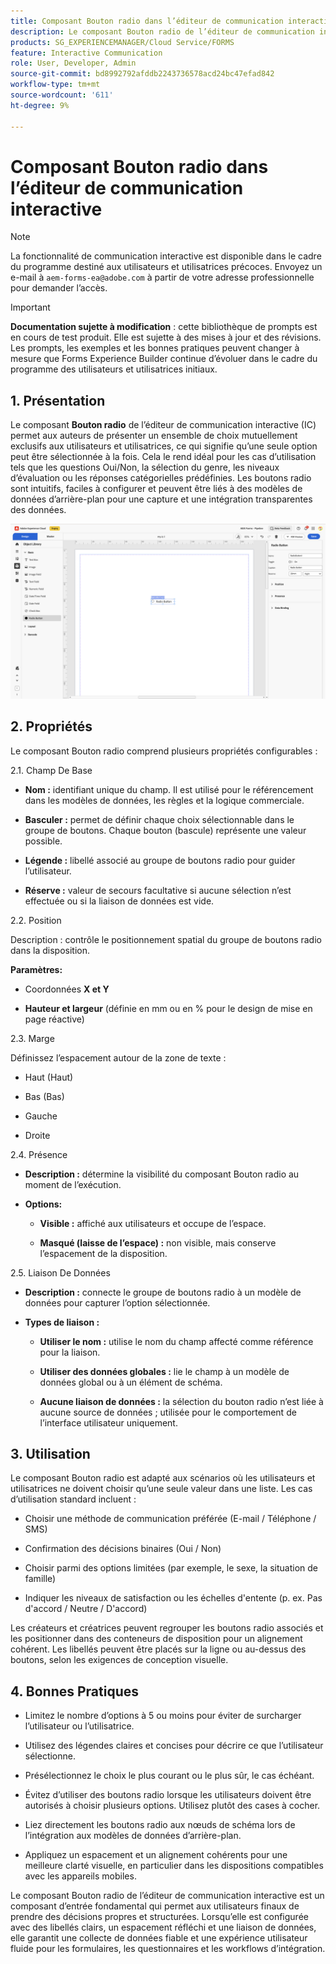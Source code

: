 ```yaml
---
title: Composant Bouton radio dans l’éditeur de communication interactive
description: Le composant Bouton radio de l’éditeur de communication interactive d’AEM Forms permet aux auteurs de présenter aux utilisateurs un ensemble de choix qui s’excluent mutuellement, ce qui signifie qu’une seule option peut être sélectionnée à la fois.
products: SG_EXPERIENCEMANAGER/Cloud Service/FORMS
feature: Interactive Communication
role: User, Developer, Admin
source-git-commit: bd8992792afddb2243736578acd24bc47efad842
workflow-type: tm+mt
source-wordcount: '611'
ht-degree: 9%

---
```



# Composant Bouton radio dans l’éditeur de communication interactive

>[!NOTE]
>
> La fonctionnalité de communication interactive est disponible dans le cadre du programme destiné aux utilisateurs et utilisatrices précoces. Envoyez un e-mail à `aem-forms-ea@adobe.com` à partir de votre adresse professionnelle pour demander l’accès.

>[!IMPORTANT]
>
> **Documentation sujette à modification** : cette bibliothèque de prompts est en cours de test produit. Elle est sujette à des mises à jour et des révisions. Les prompts, les exemples et les bonnes pratiques peuvent changer à mesure que Forms Experience Builder continue d’évoluer dans le cadre du programme des utilisateurs et utilisatrices initiaux.

## &#x200B;1. Présentation

Le composant **Bouton radio** de l’éditeur de communication interactive (IC) permet aux auteurs de présenter un ensemble de choix mutuellement exclusifs aux utilisateurs et utilisatrices, ce qui signifie qu’une seule option peut être sélectionnée à la fois. Cela le rend idéal pour les cas d’utilisation tels que les questions Oui/Non, la sélection du genre, les niveaux d’évaluation ou les réponses catégorielles prédéfinies.
Les boutons radio sont intuitifs, faciles à configurer et peuvent être liés à des modèles de données d’arrière-plan pour une capture et une intégration transparentes des données.

![Rechercher un document IC](/help/forms/interactive-communication/assets/radio.png)

## &#x200B;2. Propriétés

Le composant Bouton radio comprend plusieurs propriétés configurables :

2.1. Champ De Base

- **Nom :** identifiant unique du champ. Il est utilisé pour le référencement dans les modèles de données, les règles et la logique commerciale.

- **Basculer :** permet de définir chaque choix sélectionnable dans le groupe de boutons. Chaque bouton (bascule) représente une valeur possible.

- **Légende :** libellé associé au groupe de boutons radio pour guider l’utilisateur.

- **Réserve :** valeur de secours facultative si aucune sélection n’est effectuée ou si la liaison de données est vide.

2.2. Position

Description : contrôle le positionnement spatial du groupe de boutons radio dans la disposition.

**Paramètres:**

- Coordonnées **X et Y**

- **Hauteur et largeur** (définie en mm ou en % pour le design de mise en page réactive)

2.3. Marge

Définissez l’espacement autour de la zone de texte :

- Haut (Haut)

- Bas (Bas)

- Gauche

- Droite

2.4. Présence

- **Description :** détermine la visibilité du composant Bouton radio au moment de l’exécution.

- **Options:**

   - **Visible :** affiché aux utilisateurs et occupe de l’espace.

   - **Masqué (laisse de l’espace) :** non visible, mais conserve l’espacement de la disposition.



2.5. Liaison De Données

- **Description :** connecte le groupe de boutons radio à un modèle de données pour capturer l’option sélectionnée.

- **Types de liaison :**

   - **Utiliser le nom :** utilise le nom du champ affecté comme référence pour la liaison.

   - **Utiliser des données globales :** lie le champ à un modèle de données global ou à un élément de schéma.

   - **Aucune liaison de données :** la sélection du bouton radio n’est liée à aucune source de données ; utilisée pour le comportement de l’interface utilisateur uniquement.

## &#x200B;3. Utilisation

Le composant Bouton radio est adapté aux scénarios où les utilisateurs et utilisatrices ne doivent choisir qu’une seule valeur dans une liste. Les cas d’utilisation standard incluent :

- Choisir une méthode de communication préférée (E-mail / Téléphone / SMS)

- Confirmation des décisions binaires (Oui / Non)

- Choisir parmi des options limitées (par exemple, le sexe, la situation de famille)

- Indiquer les niveaux de satisfaction ou les échelles d&#39;entente (p. ex. Pas d&#39;accord / Neutre / D&#39;accord)

Les créateurs et créatrices peuvent regrouper les boutons radio associés et les positionner dans des conteneurs de disposition pour un alignement cohérent. Les libellés peuvent être placés sur la ligne ou au-dessus des boutons, selon les exigences de conception visuelle.

## &#x200B;4. Bonnes Pratiques

- Limitez le nombre d’options à 5 ou moins pour éviter de surcharger l’utilisateur ou l’utilisatrice.

- Utilisez des légendes claires et concises pour décrire ce que l’utilisateur sélectionne.

- Présélectionnez le choix le plus courant ou le plus sûr, le cas échéant.

- Évitez d’utiliser des boutons radio lorsque les utilisateurs doivent être autorisés à choisir plusieurs options. Utilisez plutôt des cases à cocher.

- Liez directement les boutons radio aux nœuds de schéma lors de l’intégration aux modèles de données d’arrière-plan.

- Appliquez un espacement et un alignement cohérents pour une meilleure clarté visuelle, en particulier dans les dispositions compatibles avec les appareils mobiles.

Le composant Bouton radio de l’éditeur de communication interactive est un composant d’entrée fondamental qui permet aux utilisateurs finaux de prendre des décisions propres et structurées. Lorsqu’elle est configurée avec des libellés clairs, un espacement réfléchi et une liaison de données, elle garantit une collecte de données fiable et une expérience utilisateur fluide pour les formulaires, les questionnaires et les workflows d’intégration.


